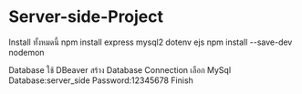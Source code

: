 # Server-side-Project
Install ทั้งหมดนี้
npm install express mysql2 dotenv ejs
npm install --save-dev nodemon

Database ใช้ DBeaver
สร้าง Database Connection
เลือก MySql
Database:server_side
Password:12345678
Finish
